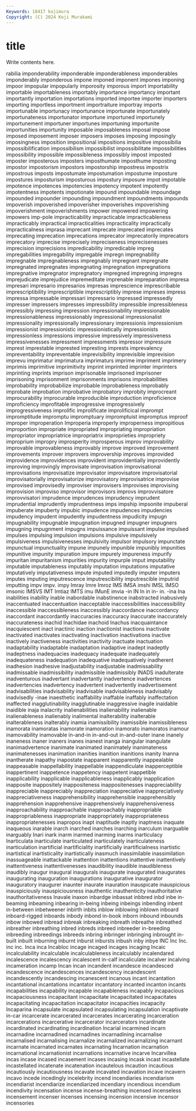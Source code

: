 ```yaml
---
Keywords: 18417 kojimura
Copyright: (C) 2024 Koji Murakami
---
```


# title

Write contents here.



rabilia imponderability imponderable imponderableness imponderables imponderably
imponderous impone imponed imponent impones imponing impoor impopular impopularly imporosity
imporous import importability importable importableness importably importance importancy important importantly
importation importations imported importee importer importers importing importless importment importraiture
importray imports importunable importunacy importunance importunate importunately importunateness importunator importune
importuned importunely importunement importuner importunes importuning importunite importunities importunity imposable
imposableness imposal impose imposed imposement imposer imposers imposes imposing imposingly
imposingness imposition impositional impositions impositive impossibilia impossibilification impossibilism impossibilist impossibilitate
impossibilities impossibility impossible impossibleness impossibly impost imposted imposter imposterous imposters
imposthumate imposthume imposting impostor impostorism impostors impostorship impostress impostrix impostrous
imposts impostumate impostumation impostume imposture impostures imposturism imposturous impostury imposure
impot impotable impotence impotences impotencies impotency impotent impotently impotentness impotents
impotionate impound impoundable impoundage impounded impounder impounding impoundment impoundments impounds
impoverish impoverished impoverisher impoverishes impoverishing impoverishment impoverishments impower impowered impowering
impowers imp-pole impracticability impracticable impracticableness impracticably impractical impracticalities impracticality impractically
impracticalness imprasa imprecant imprecate imprecated imprecates imprecating imprecation imprecations imprecator
imprecatorily imprecators imprecatory imprecise imprecisely impreciseness imprecisenesses imprecision imprecisions impredicability
impredicable impreg impregabilities impregability impregable impregn impregnability impregnable impregnableness impregnably
impregnant impregnate impregnated impregnates impregnating impregnation impregnations impregnative impregnator impregnatory
impregned impregning impregns imprejudicate imprejudice impremeditate imprenable impreparation impresa impresari
impresario impresarios impresas imprescience imprescribable imprescriptibility imprescriptible imprescriptibly imprese impreses
impress impressa impressable impressari impressario impressed impressedly impresser impressers impresses
impressibility impressible impressibleness impressibly impressing impression impressionability impressionable impressionableness impressionably
impressional impressionalist impressionality impressionally impressionary impressionis impressionism impressionist impressionistic impressionistically
impressionists impressionless impressions impressive impressively impressiveness impressivenesses impressment impressments impressor
impressure imprest imprestable imprested impresting imprests imprevalency impreventability impreventable imprevisibility
imprevisible imprevision imprevu imprimatur imprimatura imprimaturs imprime impriment imprimery imprimis
imprimitive imprimitivity imprint imprinted imprinter imprinters imprinting imprints imprison imprisonable
imprisoned imprisoner imprisoning imprisonment imprisonments imprisons improbabilities improbability improbabilize improbable
improbableness improbably improbate improbation improbative improbatory improbity improcreant improcurability improcurable
improducible improduction improficience improficiency improfitable improgressive improgressively improgressiveness improlific improlificate
improlificical imprompt impromptitude impromptu impromptuary impromptuist impromptus improof improper improperation
Improperia improperly improperness impropitious improportion impropriate impropriated impropriating impropriation impropriator
impropriatrice impropriatrix improprieties impropriety improprium impropry improsperity improsperous improv improvability
improvable improvableness improvably improve improved improvement improvements improver improvers improvership
improves improvided improvidence improvidences improvident improvidentially improvidently improving improvingly improvisate
improvisation improvisational improvisations improvisatize improvisator improvisatore improvisatorial improvisatorially improvisatorize improvisatory
improvisatrice improvise improvised improvisedly improviser improvisers improvises improvising improvision improviso
improvisor improvisors improvs improvvisatore improvvisatori imprudence imprudences imprudency imprudent imprudential
imprudently imprudentness imps impship impsonite impuberal impuberate impuberty impubic impudence
impudences impudencies impudency impudent impudently impudentness impudicity impugn impugnability impugnable
impugnation impugned impugner impugners impugning impugnment impugns impuissance impuissant impulse
impulsed impulses impulsing impulsion impulsions impulsive impulsively impulsiveness impulsivenesses impulsivity
impulsor impulsory impunctate impunctual impunctuality impune impunely impunible impunibly impunities
impunitive impunity impuration impure impurely impureness impurify impuritan impuritanism impurities
impurity impurple imput imputability imputable imputableness imputably imputation imputations imputative
imputatively imputativeness impute imputed imputedly imputer imputers imputes imputing imputrescence
imputrescibility imputrescible imputrid imputting impv impv. impy Imray Imre Imroz
IMS IMSA imshi IMSL IMSO imsonic IMSVS IMT Imtiaz IMTS
imu IMunE imvia -in IN In in in- in. -ina
Ina inabilities inability inable inabordable inabstinence inabstracted inabusively inaccentuated inaccentuation
inacceptable inaccessibilities inaccessibility inaccessible inaccessibleness inaccessibly inaccordance inaccordancy inaccordant inaccordantly
inaccuracies inaccuracy inaccurate inaccurately inaccurateness inachid Inachidae inachoid Inachus inacquaintance
inacquiescent inact inactinic inaction inactionist inactions inactivate inactivated inactivates inactivating
inactivation inactivations inactive inactively inactiveness inactivities inactivity inactuate inactuation inadaptability
inadaptable inadaptation inadaptive inadept inadeptly inadeptness inadequacies inadequacy inadequate inadequately
inadequateness inadequation inadequative inadequatively inadherent inadhesion inadhesive inadjustability inadjustable inadmissability
inadmissable inadmissibility inadmissible inadmissibly INADS inadulterate inadventurous inadvertant inadvertantly inadvertence
inadvertences inadvertencies inadvertency inadvertent inadvertently inadvertisement inadvisabilities inadvisability inadvisable inadvisableness
inadvisably inadvisedly -inae inaesthetic inaffability inaffable inaffably inaffectation inaffected inagglutinability
inagglutinable inaggressive inagile inaidable inaidible inaja inalacrity inalienabilities inalienability inalienable
inalienableness inalienably inalimental inalterability inalterable inalterableness inalterably inamia inamissibility inamissible
inamissibleness inamorata inamoratas inamorate inamoration inamorato inamoratos inamour inamovability inamovable
in-and-in in-and-out in-and-outer inane inanely inaneness inaner inaners inanes inanest
inanga inangular inangulate inanimadvertence inanimate inanimated inanimately inanimateness inanimatenesses inanimation
inanities inanition inanitions inanity Inanna inantherate inapathy inapostate inapparent inapparently
inappealable inappeasable inappellability inappellable inappendiculate inapperceptible inappertinent inappetence inappetency inappetent
inappetible inapplicability inapplicable inapplicableness inapplicably inapplication inapposite inappositely inappositeness inappositenesses
inappreciability inappreciable inappreciably inappreciation inappreciative inappreciatively inappreciativeness inapprehensibility inapprehensible inapprehensibly
inapprehension inapprehensive inapprehensively inapprehensiveness inapproachability inapproachable inapproachably inappropriable inappropriableness inappropriate
inappropriately inappropriateness inappropriatenesses inapropos inapt inaptitude inaptly inaptness inaquate inaqueous
inarable inarch inarched inarches inarching inarculum inarguable inarguably Inari inark
inarm inarmed inarming inarms inarticulacy Inarticulata inarticulate inarticulated inarticulately inarticulateness
inarticulation inartificial inartificiality inartificially inartificialness inartistic inartistical inartisticality inartistically inasmuch
inassimilable inassimilation inassuageable inattackable inattention inattentions inattentive inattentively inattentiveness inattentivenesses
inaudibility inaudible inaudibleness inaudibly inaugur inaugural inaugurals inaugurate inaugurated inaugurates
inaugurating inauguration inaugurations inaugurative inaugurator inauguratory inaugurer inaunter inaurate inauration
inauspicate inauspicious inauspiciously inauspiciousness inauthentic inauthenticity inauthoritative inauthoritativeness Inavale inaxon
inbardge inbassat inbbred inbd inbe in-beaming inbeaming inbearing in-being inbeing
inbeings inbending inbent in-between inbetweener inbirth inbits inblow inblowing inblown
inboard inboard-rigged inboards inbody inbond in-book inborn inbound inbounds inbow
inbowed inbread inbreak inbreaking inbreath inbreathe inbreathed inbreather inbreathing inbred
inbreds inbreed inbreeder in-breeding inbreeding inbreedings inbreeds inbring inbringer inbringing
inbrought in-built inbuilt inburning inburnt inburst inbursts inbush inby inbye
INC Inc Inc. inc inc. Inca inca Incabloc incage incaged
incages incaging Incaic incalculability incalculable incalculableness incalculably incalendared incalescence incalescency
incalescent in-calf incaliculate incalver incalving incameration incamp Incan incan incandent
incandesce incandesced incandescence incandescences incandescency incandescent incandescently incandescing incanescent incanous
incant incantation incantational incantations incantator incantatory incanted incanton incants incapabilities
incapability incapable incapableness incapably incapacious incapaciousness incapacitant incapacitate incapacitated incapacitates
incapacitating incapacitation incapacitator incapacities incapacity Incaparina incapsulate incapsulated incapsulating incapsulation
incaptivate in-car incarcerate incarcerated incarcerates incarcerating incarceration incarcerations incarcerative incarcerator
incarcerators incardinate incardinated incardinating incardination Incarial incarmined incarn incarnadine incarnadined
incarnadines incarnadining incarnalise incarnalised incarnalising incarnalize incarnalized incarnalizing incarnant incarnate
incarnated incarnates incarnating Incarnation incarnation incarnational incarnationist incarnations incarnative incarve
Incarvillea incas incase incased incasement incases incasing incask incast incastellate
incastellated incatenate incatenation incautelous incaution incautious incautiously incautiousness incavate incavated
incavation incave incavern incavo incede incedingly incelebrity incend incendiaries incendiarism
incendiarist incendiarize incendiarized incendiary incendious incendium incendivity incensation incense incense-breathing
incensed incenseless incensement incenser incenses incensing incension incensive incensor incensories

